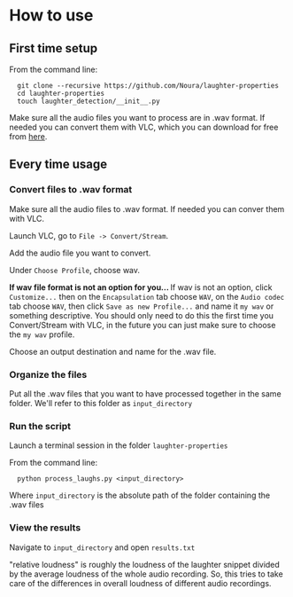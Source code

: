# How to use

## First time setup

From the command line:

```
  git clone --recursive https://github.com/Noura/laughter-properties
  cd laughter-properties
  touch laughter_detection/__init__.py
```

Make sure all the audio files you want to process are in .wav format. If needed you can convert them with VLC, which you can download for free from <a href="http://download.cnet.com/VLC-Media-Player-64-bit/3000-13632_4-75761094.html">here</a>.

## Every time usage

### Convert files to .wav format

Make sure all the audio files to .wav format. If needed you can conver them with VLC.

Launch VLC, go to `File -> Convert/Stream`.

Add the audio file you want to convert.

Under `Choose Profile`, choose wav. 

<strong>If wav file format is not an option for you... </strong> If wav is not an option, click `Customize...` then on the `Encapsulation` tab choose `WAV`, on the `Audio codec` tab choose `WAV`, then click `Save as new Profile...` and name it `my wav` or something descriptive. You should only need to do this the first time you Convert/Stream with VLC, in the future you can just make sure to choose the `my wav` profile.

Choose an output destination and name for the .wav file.

### Organize the files

Put all the .wav files that you want to have processed together in the same folder. We'll refer to this folder as `input_directory`

### Run the script

Launch a terminal session in the folder `laughter-properties`

From the command line:

```
  python process_laughs.py <input_directory>
```

Where `input_directory` is the absolute path of the folder containing the .wav files

### View the results

Navigate to `input_directory` and open `results.txt`

"relative loudness" is roughly the loudness of the laughter snippet divided by the average loudness of the whole audio recording. So, this tries to take care of the differences in overall loudness of different audio recordings.


